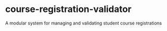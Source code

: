 # course-registration-validator
A modular system for managing and validating student course registrations
